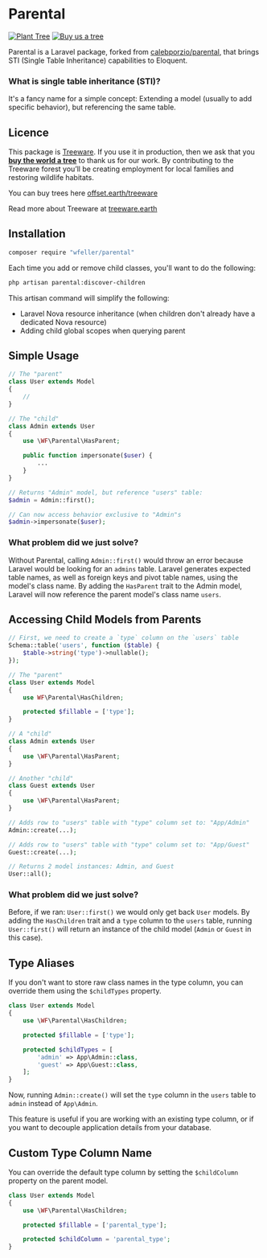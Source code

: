 # Parental

[![Plant Tree](https://img.shields.io/badge/dynamic/json?color=brightgreen&label=Plant%20Tree&query=%24.total&url=https%3A%2F%2Fpublic.offset.earth%2Fusers%2Ftreeware%2Ftrees)](https://plant.treeware.earth/wfeller/parental)
[![Buy us a tree](https://img.shields.io/badge/Treeware-%F0%9F%8C%B3-lightgreen?style=for-the-badge)](https://plant.treeware.earth/wfeller/parental)

Parental is a Laravel package, forked from [calebporzio/parental](https://github.com/calebporzio/parental), that brings STI (Single Table Inheritance) capabilities to Eloquent.

### What is single table inheritance (STI)?

It's a fancy name for a simple concept: Extending a model (usually to add specific behavior), but referencing the same table.

## Licence

This package is [Treeware](https://treeware.earth). If you use it in production, then we ask that you [**buy the world a tree**](https://plant.treeware.earth/wfeller/parental) to thank us for our work. By contributing to the Treeware forest you’ll be creating employment for local families and restoring wildlife habitats.

You can buy trees here [offset.earth/treeware](https://plant.treeware.earth/{vendor}/{package})

Read more about Treeware at [treeware.earth](http://treeware.earth)

## Installation

```bash
composer require "wfeller/parental"
```

Each time you add or remove child classes, you'll want to do the following:
```bash
php artisan parental:discover-children
```

This artisan command will simplify the following:
- Laravel Nova resource inheritance (when children don't already have a dedicated Nova resource)
- Adding child global scopes when querying parent

## Simple Usage

```php
// The "parent"
class User extends Model
{
    //
}
```

```php
// The "child"
class Admin extends User
{
    use \WF\Parental\HasParent;

    public function impersonate($user) {
        ...
    }
}
```

```php
// Returns "Admin" model, but reference "users" table:
$admin = Admin::first();

// Can now access behavior exclusive to "Admin"s
$admin->impersonate($user);
```

### What problem did we just solve?
Without Parental, calling `Admin::first()` would throw an error because Laravel would be looking for an `admins` table. Laravel generates expected table names, as well as foreign keys and pivot table names, using the model's class name. By adding the `HasParent` trait to the Admin model, Laravel will now reference the parent model's class name `users`.

## Accessing Child Models from Parents

```php
// First, we need to create a `type` column on the `users` table
Schema::table('users', function ($table) {
    $table->string('type')->nullable();
});
```

```php
// The "parent"
class User extends Model
{
    use WF\Parental\HasChildren;

    protected $fillable = ['type'];
}
```

```php
// A "child"
class Admin extends User
{
    use \WF\Parental\HasParent;
}
```

```php
// Another "child"
class Guest extends User
{
    use \WF\Parental\HasParent;
}
```


```php
// Adds row to "users" table with "type" column set to: "App/Admin"
Admin::create(...);

// Adds row to "users" table with "type" column set to: "App/Guest"
Guest::create(...);

// Returns 2 model instances: Admin, and Guest
User::all();
```

### What problem did we just solve?
Before, if we ran: `User::first()` we would only get back `User` models. By adding the `HasChildren` trait and a `type` column to the `users` table, running `User::first()` will return an instance of the child model (`Admin` or `Guest` in this case).

## Type Aliases
If you don't want to store raw class names in the type column, you can override them using the `$childTypes` property.

```php
class User extends Model
{
    use \WF\Parental\HasChildren;

    protected $fillable = ['type'];

    protected $childTypes = [
        'admin' => App\Admin::class,
        'guest' => App\Guest::class,
    ];
}
```

Now, running `Admin::create()` will set the `type` column in the `users` table to `admin` instead of `App\Admin`.

This feature is useful if you are working with an existing type column, or if you want to decouple application details from your database.

## Custom Type Column Name
You can override the default type column by setting the `$childColumn` property on the parent model.

```php
class User extends Model
{
    use \WF\Parental\HasChildren;

    protected $fillable = ['parental_type'];

    protected $childColumn = 'parental_type';
}
```
